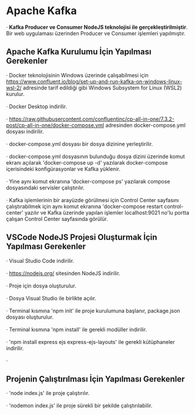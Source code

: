 # Apache Kafka 
· **Kafka Producer ve Consumer NodeJS teknolojisi ile gerçekleştirilmiştir**. Bir web uygulaması üzerinden Producer ve Consumer işlemleri yapılmıştır.

## Apache Kafka Kurulumu İçin Yapılması Gerekenler
· Docker teknolojisinin Windows üzerinde çalışabilmesi için https://www.confluent.io/blog/set-up-and-run-kafka-on-windows-linux-wsl-2/ adresinde tarif edildiği gibi Windows Subsystem for Linux (WSL2) kurulur.\
\
· Docker Desktop indirilir.\
\
·	https://raw.githubusercontent.com/confluentinc/cp-all-in-one/7.3.2-post/cp-all-in-one/docker-compose.yml adresinden docker-compose.yml dosyası indirilir.\
\
·	docker-compose.yml dosyası bir dosya dizinine yerleştirilir.\
\
·	docker-compose.yml dosyasının bulunduğu dosya dizini üzerinde komut ekranı açılarak 'docker-compose up -d' yazılarak docker-compose içerisindeki konfigürasyonlar ve Kafka yüklenir.\
\
·	Yine aynı komut ekranına 'docker-compose ps' yazılarak compose dosyasındaki servisler çalıştırılır.\
\
·	Kafka işlemlerinin bir arayüzde görülmesi için Control Center sayfasını çalıştırabilmek için aynı komut ekranına 'docker-compose restart control-center' yazılır ve Kafka üzerinde yapılan işlemler localhost:9021 no'lu portta çalışan Control Center sayfasında görülür.

## VSCode NodeJS Projesi Oluşturmak İçin Yapılması Gerekenler
· Visual Studio Code indirilir.\
\
· https://nodejs.org/ sitesinden NodeJS indirilir.\
\
· Proje için dosya oluşturulur.\
\
· Dosya Visual Studio ile birlikte açılır.\
\
· Terminal kısmına 'npm init' ile proje kurulumuna başlanır, package.json dosyası oluşturulur.\
\
· Terminal kısmına 'npm install' ile gerekli modüller indirilir.\
\
· 'npm install express ejs express-ejs-layouts' ile gerekli kütüphaneler indirilir.\
\
· 

## Projenin Çalıştırılması İçin Yapılması Gerekenler
· 'node index.js' ile proje çalıştırılır.\
\
· 'nodemon index.js' ile proje sürekli bir şekilde çalıştırılabilir.

